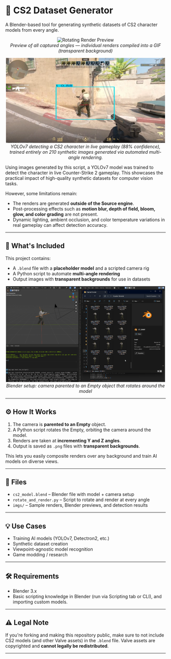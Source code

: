 # 🔄 CS2 Dataset Generator

A Blender-based tool for generating synthetic datasets of CS2 character models from every angle.

<p align="center">
  <img src="imgs/rotating.gif" width="300" alt="Rotating Render Preview"/><br/>
  <em>Preview of all captured angles — individual renders compiled into a GIF (transparent background)</em>
</p>

<p align="center">
  <img src="imgs/livedetect.png" width="500" alt="YOLOv7 Detection Example"/><br/>
  <em>YOLOv7 detecting a CS2 character in live gameplay (88% confidence), trained entirely on 210 synthetic images generated via automated multi-angle rendering.</em>
</p>

Using images generated by this script, a YOLOv7 model was trained to detect the character in live Counter-Strike 2 gameplay. This showcases the practical impact of high-quality synthetic datasets for computer vision tasks.

However, some limitations remain:

- The renders are generated **outside of the Source engine**.
- Post-processing effects such as **motion blur, depth of field, bloom, glow, and color grading** are not present.
- Dynamic lighting, ambient occlusion, and color temperature variations in real gameplay can affect detection accuracy.

---

## 🧰 What's Included

This project contains:

- A `.blend` file with a **placeholder model** and a scripted camera rig
- A Python script to automate **multi-angle rendering**
- Output images with **transparent backgrounds** for use in datasets

<p align="center">
  <img src="imgs/blender_prev.gif" width="500" alt="Blender Setup Preview"/><br/>
  <em>Blender setup: camera parented to an Empty object that rotates around the model</em>
</p>

---

## ⚙️ How It Works

1. The camera is **parented to an Empty** object.
2. A Python script rotates the Empty, orbiting the camera around the model.
3. Renders are taken at **incrementing Y and Z angles**.
4. Output is saved as `.png` files with **transparent backgrounds**.

This lets you easily composite renders over any background and train AI models on diverse views.

---

## 📁 Files

- `cs2_model.blend` – Blender file with model + camera setup
- `rotate_and_render.py` – Script to rotate and render at every angle
- `imgs/` – Sample renders, Blender previews, and detection results

---

## 💡 Use Cases

- Training AI models (YOLOv7, Detectron2, etc.)
- Synthetic dataset creation
- Viewpoint-agnostic model recognition
- Game modding / research

---

## 🛠 Requirements

- Blender 3.x
- Basic scripting knowledge in Blender (run via Scripting tab or CLI), and importing custom models.

---

## ⚠️ Legal Note

If you're forking and making this repository public, make sure to not include CS2 models (and other Valve assets) in the `.blend` file. Valve assets are copyrighted and **cannot legally be redistributed**.

---
